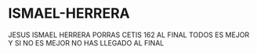 # ISMAEL-HERRERA
JESUS ISMAEL HERRERA PORRAS
CETIS 162
AL FINAL TODOS ES MEJOR Y SI NO ES MEJOR NO HAS LLEGADO AL FINAL
